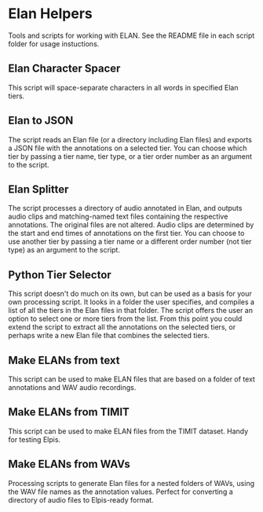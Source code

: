 # Elan Helpers

Tools and scripts for working with ELAN. See the README file in each script folder for usage instuctions.

## Elan Character Spacer

This script will space-separate characters in all words in specified Elan tiers.


## Elan to JSON

The script reads an Elan file (or a directory including Elan files) and exports a JSON file with the annotations on a selected tier. You can choose which tier by passing a tier name, tier type, or a tier order number as an argument to the script.


## Elan Splitter

The script processes a directory of audio annotated in Elan, and outputs audio clips and matching-named text files containing the respective annotations. The original files are not altered. Audio clips are determined by the start and end times of annotations on the first tier. You can choose to use another tier by passing a tier name or a different order number (not tier type) as an argument to the script.


## Python Tier Selector

This script doesn't do much on its own, but can be used as a basis for your own processing script. It looks in a folder the user specifies, and compiles a list of all the tiers in the Elan files in that folder. The script offers the user an option to select one or more tiers from the list. From this point you could extend the script to extract all the annotations on the selected tiers, or perhaps write a new Elan file that combines the selected tiers.


## Make ELANs from text

This script can be used to make ELAN files that are based on a folder of text annotations and WAV audio recordings.


## Make ELANs from TIMIT

This script can be used to make ELAN files from the TIMIT dataset. Handy for testing Elpis.


## Make ELANs from WAVs

Processing scripts to generate Elan files for a nested folders of WAVs, using the WAV file names as the annotation values. Perfect for converting a directory of audio files to Elpis-ready format.
